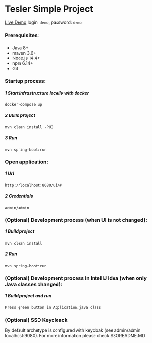 # Tesler Simple Project
[Live Demo](http://demo.tesler.io/)
login: `demo`, password: `demo`

### Prerequisites:
#####
- Java 8+
- maven 3.6+
- Node.js 14.4+
- npm 6.14+
- Git

### Startup process:
##### 1 Start infrastructure locally with docker
`docker-compose up`
##### 2 Build project
`mvn clean install -PUI`
##### 3 Run
`mvn spring-boot:run`

### Open application:
##### 1 Url
`http://localhost:8080/ui/#`
##### 2 Credentials
`admin/admin`

### (Optional) Development process (when UI is not changed):
##### 1 Build project
`mvn clean install`
##### 2 Run
`mvn spring-boot:run`

### (Optional) Development process in IntelliJ Idea (when only Java classes changed):
##### 1 Build project and run
`Press green button in Application.java class`


### (Optional) SSO Keycloack
By default archetype is configured with keycloak (see admin/admin localhost:9080). For more information please check SSOREADME.MD
